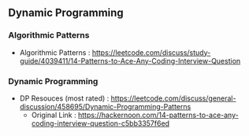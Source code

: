 ## Dynamic Programming


### Algorithmic Patterns
- Algorithmic Patterns : https://leetcode.com/discuss/study-guide/4039411/14-Patterns-to-Ace-Any-Coding-Interview-Question


### Dynamic Programming
- DP Resouces (most rated) : https://leetcode.com/discuss/general-discussion/458695/Dynamic-Programming-Patterns
    - Original Link : https://hackernoon.com/14-patterns-to-ace-any-coding-interview-question-c5bb3357f6ed